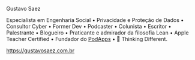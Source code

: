 Gustavo Saez

Especialista em Engenharia Social • Privacidade e Proteção de Dados • Consultor Cyber • Former Dev • Podcaster • Colunista • Escritor • Palestrante • Blogueiro • Praticante e admirador da filosofia Lean • Apple Teacher Certified • Fundador do <a href="https://podapps.net" target="_blank" rel="noopener" role="link">PodApps</a> •  Thinking Different.

https://gustavosaez.com.br